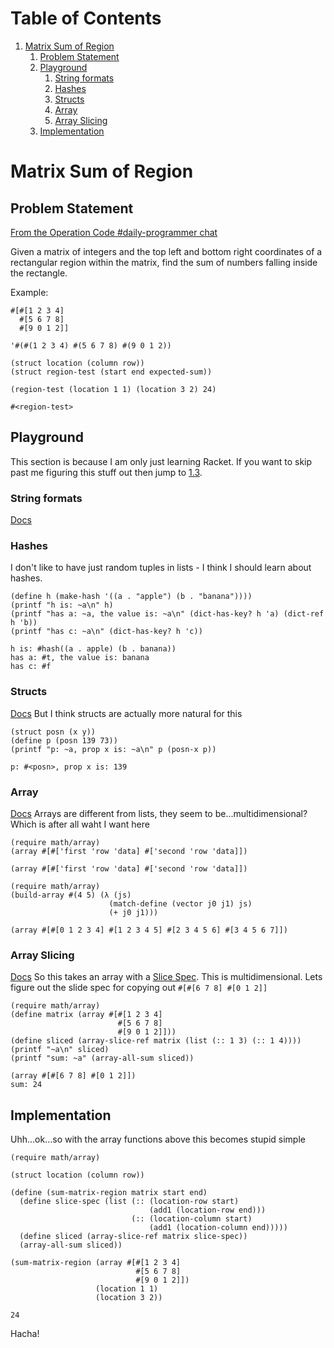 
# Table of Contents

1.  [Matrix Sum of Region](#org4009f11)
    1.  [Problem Statement](#org9c8f47f)
    2.  [Playground](#orgfbbcad0)
        1.  [String formats](#orgdddb04b)
        2.  [Hashes](#org1dde01d)
        3.  [Structs](#org96691c3)
        4.  [Array](#orga7175e1)
        5.  [Array Slicing](#orga6ca280)
    3.  [Implementation](#org3f063ee)



<a id="org4009f11"></a>

# Matrix Sum of Region


<a id="org9c8f47f"></a>

## Problem Statement

[From the Operation Code #daily-programmer chat](https://operation-code.slack.com/archives/C7JMZ5LAV/p1574682267172200)

Given a matrix of integers and the top left and bottom right coordinates of a rectangular region within the matrix, find the sum of numbers falling inside the rectangle.

Example:

    #[#[1 2 3 4]
      #[5 6 7 8]
      #[9 0 1 2]]

    '#(#(1 2 3 4) #(5 6 7 8) #(9 0 1 2))

    (struct location (column row))
    (struct region-test (start end expected-sum))
    
    (region-test (location 1 1) (location 3 2) 24)

    #<region-test>


<a id="orgfbbcad0"></a>

## Playground

This section is because I am only just learning Racket. If you want to skip past me figuring this stuff out then jump to [1.3](#org3f063ee).


<a id="orgdddb04b"></a>

### String formats

[Docs](https://docs.racket-lang.org/reference/strings.html#%28part._format%29)


<a id="org1dde01d"></a>

### Hashes

I don't like to have just random tuples in lists - I think I should learn about hashes.

    (define h (make-hash '((a . "apple") (b . "banana"))))
    (printf "h is: ~a\n" h)
    (printf "has a: ~a, the value is: ~a\n" (dict-has-key? h 'a) (dict-ref h 'b))
    (printf "has c: ~a\n" (dict-has-key? h 'c))

    h is: #hash((a . apple) (b . banana))
    has a: #t, the value is: banana
    has c: #f


<a id="org96691c3"></a>

### Structs

[Docs](https://download.racket-lang.org/docs/5.1/html/guide/define-struct.html)
But I think structs are actually more natural for this

    (struct posn (x y))
    (define p (posn 139 73))
    (printf "p: ~a, prop x is: ~a\n" p (posn-x p))

    p: #<posn>, prop x is: 139


<a id="orga7175e1"></a>

### Array

[Docs](https://docs.racket-lang.org/math/array.html)
Arrays are different from lists, they seem to be&#x2026;multidimensional? Which is after all waht I want here

    (require math/array)
    (array #[#['first 'row 'data] #['second 'row 'data]])

    (array #[#['first 'row 'data] #['second 'row 'data]])

    (require math/array)
    (build-array #(4 5) (λ (js)
                          (match-define (vector j0 j1) js)
                          (+ j0 j1)))

    (array #[#[0 1 2 3 4] #[1 2 3 4 5] #[2 3 4 5 6] #[3 4 5 6 7]])


<a id="orga6ca280"></a>

### Array Slicing

[Docs](https://docs.racket-lang.org/math/array_slicing.html)
So this takes an array with a [Slice Spec](https://docs.racket-lang.org/math/array_indexing.html#(form._((lib._math/array..rkt)._.Slice-.Spec))). This is multidimensional. Lets figure out the slide spec for copying out `#[#[6 7 8] #[0 1 2]]`

    (require math/array)
    (define matrix (array #[#[1 2 3 4]
                            #[5 6 7 8]
                            #[9 0 1 2]]))
    (define sliced (array-slice-ref matrix (list (:: 1 3) (:: 1 4))))
    (printf "~a\n" sliced)
    (printf "sum: ~a" (array-all-sum sliced))

    (array #[#[6 7 8] #[0 1 2]])
    sum: 24


<a id="org3f063ee"></a>

## Implementation

Uhh&#x2026;ok&#x2026;so with the array functions above this becomes stupid simple

    (require math/array)
    
    (struct location (column row))
    
    (define (sum-matrix-region matrix start end)
      (define slice-spec (list (:: (location-row start)
                                   (add1 (location-row end)))
                               (:: (location-column start)
                                   (add1 (location-column end)))))
      (define sliced (array-slice-ref matrix slice-spec))
      (array-all-sum sliced))
    
    (sum-matrix-region (array #[#[1 2 3 4]
                                #[5 6 7 8]
                                #[9 0 1 2]])
                       (location 1 1)
                       (location 3 2))

    24

Hacha!

